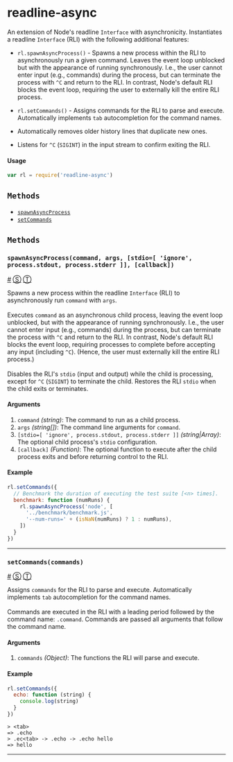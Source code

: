 # readline-async

An extension of Node's readline `Interface` with asynchronicity.
Instantiates a readline `Interface` (RLI) with the following additional features:

- `rl.spawnAsyncProcess()` - Spawns a new process within the RLI to asynchronously run a given command. Leaves the event loop unblocked but with the appearance of running synchronously. I.e., the user cannot enter input (e.g., commands) during the process, but can terminate the process with `^C` and return to the RLI. In contrast, Node's default RLI blocks the event loop, requiring the user to externally kill the entire RLI process.

- `rl.setCommands()` - Assigns commands for the RLI to parse and execute. Automatically implements `tab` autocompletion for the command names.

- Automatically removes older history lines that duplicate new ones.

- Listens for `^C` (`SIGINT`) in the input stream to confirm exiting the RLI.

#### Usage
```javascript
var rl = require('readline-async')
```

<!-- div class="toc-container" -->

<!-- div -->

## `Methods`
* <a href="#spawnAsyncProcess">`spawnAsyncProcess`</a>
* <a href="#setCommands">`setCommands`</a>

<!-- /div -->

<!-- /div -->

<!-- div class="doc-container" -->

<!-- div -->

## `Methods`

<!-- div -->

### <a id="spawnAsyncProcess"></a>`spawnAsyncProcess(command, args, [stdio=[ 'ignore', process.stdout, process.stderr ]], [callback])`
<a href="#spawnAsyncProcess">#</a> [&#x24C8;](https://github.com/DannyNemer/readline-async/blob/master/readline-async.js#L91 "View in source") [&#x24C9;][1]

Spawns a new process within the readline `Interface` (RLI) to asynchronously run `command` with `args`.
<br>
<br>
Executes `command` as an asynchronous child process, leaving the event loop unblocked, but with the appearance of running synchronously. I.e., the user cannot enter input (e.g., commands) during the process, but can terminate the process with `^C` and return to the RLI. In contrast, Node's default RLI blocks the event loop, requiring processes to complete before accepting any input (including `^C`). (Hence, the user must externally kill the entire RLI process.)
<br>
<br>
Disables the RLI's `stdio` (input and output) while the child is processing, except for `^C` (`SIGINT`) to terminate the child. Restores the RLI `stdio` when the child exits or terminates.

#### Arguments
1. `command` *(string)*: The command to run as a child process.
2. `args` *(string&#91;&#93;)*: The command line arguments for `command`.
3. `[stdio=[ 'ignore', process.stdout, process.stderr ]]` *(string|Array)*: The optional child process's `stdio` configuration.
4. `[callback]` *(Function)*: The optional function to execute after the child process exits and before returning control to the RLI.

#### Example
```js
rl.setCommands({
  // Benchmark the duration of executing the test suite [<n> times].
  benchmark: function (numRuns) {
    rl.spawnAsyncProcess('node', [
      '../benchmark/benchmark.js',
      '--num-runs=' + (isNaN(numRuns) ? 1 : numRuns),
    ])
  }
})
```
* * *

<!-- /div -->

<!-- div -->

### <a id="setCommands"></a>`setCommands(commands)`
<a href="#setCommands">#</a> [&#x24C8;](https://github.com/DannyNemer/readline-async/blob/master/readline-async.js#L180 "View in source") [&#x24C9;][1]

Assigns `commands` for the RLI to parse and execute. Automatically implements `tab` autocompletion for the command names.
<br>
<br>
Commands are executed in the RLI with a leading period followed by the command name: `.command`. Commands are passed all arguments that follow the command name.

#### Arguments
1. `commands` *(Object)*: The functions the RLI will parse and execute.

#### Example
```js
rl.setCommands({
  echo: function (string) {
    console.log(string)
  }
})
```
```
> <tab>
=> .echo
> .ec<tab> -> .echo -> .echo hello
=> hello
```
* * *

<!-- /div -->

<!-- /div -->

<!-- /div -->

 [1]: #methods "Jump back to the TOC."
